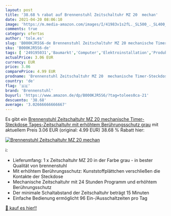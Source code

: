 ```yaml
---
layout: post
title: '38.68 % rabat auf Brennenstuhl Zeitschaltuhr MZ 20  mechan'
date: 2021-04-20 08:06:10
image: 'https://m.media-amazon.com/images/I/41983v1s2fL._SL500_._SL400_.jpg'
comments: true
category: ofertas
author: 'tole.es'
slug: 'B000KJR5S6-de Brennenstuhl Zeitschaltuhr MZ 20 mechanische Timer-...'
sku: 'B000KJR5S6-de'
tags: [ '249195031','Baumarkt','Computer','Elektroinstallation','Produkte','Stromversorgung','Zeitschaltuhren','brennenstuhl', ]
actualPrice: 3.06 EUR
currency: EUR
price: 3.06
comparePrice: 4.99 EUR
prodname: 'Brennenstuhl Zeitschaltuhr MZ 20  mechanische Timer-Steckdose  Tages-Zeitschaltuhr mit erhöhtem Berührungsschutz  grau'
country: 'de'
flag: '🇩🇪'
brand: 'Brennenstuhl'
buyurl: 'https://www.amazon.de/dp/B000KJR5S6/?tag=tolees0ca-21'
descuento: '38.68'
average: '3.02666666666667'
---
```


Es gibt ein [Brennenstuhl Zeitschaltuhr MZ 20  mechanische Timer-Steckdose  Tages-Zeitschaltuhr mit erhöhtem Berührungsschutz  grau](https://www.amazon.de/dp/B000KJR5S6/?tag=tolees0ca-21) mit aktuellem Preis 3.06 EUR (original: 4.99 EUR) 38.68 % Rabatt hier:

[![Brennenstuhl Zeitschaltuhr MZ 20  mechan](https://m.media-amazon.com/images/I/41983v1s2fL._SL500_._SL400_.jpg)](https://www.amazon.de/dp/B000KJR5S6/?tag=tolees0ca-21)

ℹ️:

- Lieferumfang: 1 x Zeitschaltuhr MZ 20 in der Farbe grau - in bester Qualität von brennenstuhl
- Mit erhöhtem Berührungsschutz: Kunststoffplättchen verschließen die Kontakte der Steckdose
- Mechanische Zeitschaltuhr mit 24 Stunden Programm und erhöhtem Berührungsschutz
- Der minimale Schaltabstand der Zeitschaltuhr beträgt 15 Minuten
- Einfache Bedienung ermöglicht 96 Ein-/Ausschaltzeiten pro Tag

[🛒 kauf es hier!!](https://www.amazon.de/dp/B000KJR5S6/?tag=tolees0ca-21)
